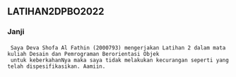 ## LATIHAN2DPBO2022

### Janji
#### 
     Saya Deva Shofa Al Fathin (2000793) mengerjakan Latihan 2 dalam mata kuliah Desain dan Pemrograman Berorientasi Objek 
     untuk keberkahanNya maka saya tidak melakukan kecurangan seperti yang telah dispesifikasikan. Aamiin. 
